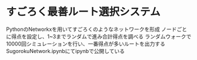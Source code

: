 # すごろく最善ルート選択システム

PythonのNetworkxを用いてすごろくのようなネットワークを形成
ノードごとに得点を設定し、1~3までランダムで進み合計得点を調べる
ランダムウォークで10000回シミュレーションを行い、一番得点が多いルートを出力する<br>
SugorokuNetwork.ipynbにてipynbで公開している
